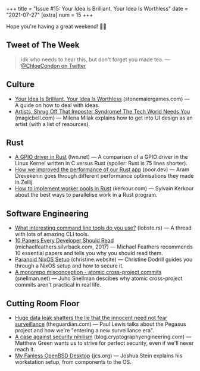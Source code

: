 +++
title = "Issue #15: Your Idea Is Brilliant, Your Idea Is Worthless"
date = "2021-07-27"
[extra]
num = 15
+++

Hope you're having a great weekend! 🙌🏻

## Tweet of The Week
> idk who needs to hear this, but don't forget you made tea.
> — [@ChloeCondon on Twitter](https://twitter.com/ChloeCondon/status/1418272139959013378)

## Culture
* [Your Idea Is Brilliant, Your Idea Is Worthless](https://stonemaiergames.com/kickstarter-lesson-204-your-idea-is-brilliant-your-idea-is-worthless/) (stonemaiergames.com) — A guide on how to deal with ideas. 
* [Artists, Shrug Off That Imposter Syndrome! The Tech World Needs You](https://magicbell.com/blog/artist-to-ui-designer-career-transition) (magicbell.com) — Milena Milak explains how to get into UI design as an artist (with a list of resources). 

## Rust
* [A GPIO driver in Rust](https://lwn.net/Articles/863459/) (lwn.net) — A comparison of a GPIO driver in the Linux Kernel written in C versus Rust (spoiler: Rust is 75 lines shorter).
* [How we improved the performance of our Rust app](https://www.poor.dev/blog/performance/) (poor.dev) — Aram Drevekenin goes through different performance optimisations they made in Zellij.
* [How to implement worker pools in Rust](https://kerkour.com/blog/rust-worker-pool/) (kerkour.com) — Sylvain Kerkour about the best ways to parallelise work in a Rust program.

## Software Engineering
* [What interesting command line tools do you use?](https://lobste.rs/s/yfgwjr/what_interesting_command_line_tools_do) (lobste.rs) — A thread with lots of amazing CLI tools. 
* [10 Papers Every Developer Should Read](https://michaelfeathers.silvrback.com/10-papers-every-developer-should-read-at-least-twice) (michaelfeathers.silvrback.com, 2017) — Michael Feathers recommends 10 essential papers and tells you why you should read them.
* [Paranoid NixOS Setup](https://christine.website/blog/paranoid-nixos-2021-07-18) (christine.website) — Christine Dodrill guides you through a NixOS setup and how to secure it.
* [A monorepo misconception - atomic cross-project commits](https://www.snellman.net/blog/archive/2021-07-21-monorepo-atomic/) (snellman.net) — Juho Snellman descibes why atomic cross-project commits aren't practical in real life.

## Cutting Room Floor 
* [Huge data leak shatters the lie that the innocent need not fear surveillance](https://www.theguardian.com/news/2021/jul/18/huge-data-leak-shatters-lie-innocent-need-not-fear-surveillance) (theguardian.com) — Paul Lewis talks about the Pegasus project and how we're "entering a new surveillance era".
* [A case against security nihilism](https://blog.cryptographyengineering.com/2021/07/20/a-case-against-security-nihilism/) (blog.cryptographyengineering.com) — Matthew Green wants us to strive for perfect security, even if we'll never reach it.
* [My Fanless OpenBSD Desktop](https://jcs.org/2021/07/19/desktop) (jcs.org) — Joshua Stein explains his workstation setup, from components to the OS.